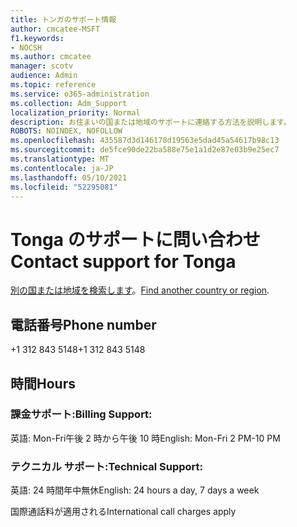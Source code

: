 ```yaml
---
title: トンガのサポート情報
author: cmcatee-MSFT
f1.keywords:
- NOCSH
ms.author: cmcatee
manager: scotv
audience: Admin
ms.topic: reference
ms.service: o365-administration
ms.collection: Adm_Support
localization_priority: Normal
description: お住まいの国または地域のサポートに連絡する方法を説明します。
ROBOTS: NOINDEX, NOFOLLOW
ms.openlocfilehash: 435587d3d146178d19563e5dad45a54617b98c13
ms.sourcegitcommit: de5fce90de22ba588e75e1a1d2e87e03b9e25ec7
ms.translationtype: MT
ms.contentlocale: ja-JP
ms.lasthandoff: 05/10/2021
ms.locfileid: "52295081"
---
```

# <a name="contact-support-for-tonga"></a><span data-ttu-id="441ae-103">Tonga のサポートに問い合わせ</span><span class="sxs-lookup"><span data-stu-id="441ae-103">Contact support for Tonga</span></span>

<span data-ttu-id="441ae-104">[別の国または地域を検索します](../../business-video/get-help-support.md)。</span><span class="sxs-lookup"><span data-stu-id="441ae-104">[Find another country or region](../../business-video/get-help-support.md).</span></span>

## <a name="phone-number"></a><span data-ttu-id="441ae-105">電話番号</span><span class="sxs-lookup"><span data-stu-id="441ae-105">Phone number</span></span>
<span data-ttu-id="441ae-106">+1 312 843 5148</span><span class="sxs-lookup"><span data-stu-id="441ae-106">+1 312 843 5148</span></span>

## <a name="hours"></a><span data-ttu-id="441ae-107">時間</span><span class="sxs-lookup"><span data-stu-id="441ae-107">Hours</span></span>
### <a name="billing-support"></a><span data-ttu-id="441ae-108">課金サポート:</span><span class="sxs-lookup"><span data-stu-id="441ae-108">Billing Support:</span></span>

<span data-ttu-id="441ae-109">英語: Mon-Fri午後 2 時から午後 10 時</span><span class="sxs-lookup"><span data-stu-id="441ae-109">English: Mon-Fri 2 PM-10 PM</span></span>

### <a name="technical-support"></a><span data-ttu-id="441ae-110">テクニカル サポート:</span><span class="sxs-lookup"><span data-stu-id="441ae-110">Technical Support:</span></span>

<span data-ttu-id="441ae-111">英語: 24 時間年中無休</span><span class="sxs-lookup"><span data-stu-id="441ae-111">English: 24 hours a day, 7 days a week</span></span>

<span data-ttu-id="441ae-112">国際通話料が適用される</span><span class="sxs-lookup"><span data-stu-id="441ae-112">International call charges apply</span></span>
